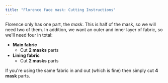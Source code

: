 ```yaml
---
title: "Florence face mask: Cutting Instructions"
---
```


Florence only has one part, the _mask_. This is half of the mask, so we will need two of them. In addition, we want an outer and inner layer of fabric, so we'll need four in total:

- **Main fabric**
  - Cut **2 masks** parts
- **Lining fabric**
  - Cut **2 masks** parts

If you're using the same fabric in and out (which is fine) then simply cut **4 mask** parts.
